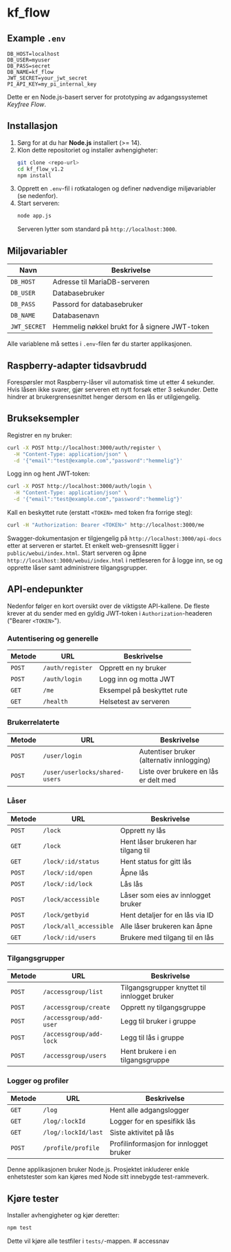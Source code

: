# kf_flow
## Example `.env`

```
DB_HOST=localhost
DB_USER=myuser
DB_PASS=secret
DB_NAME=kf_flow
JWT_SECRET=your_jwt_secret
PI_API_KEY=my_pi_internal_key
```

Dette er en Node.js-basert server for prototyping av adgangssystemet *Keyfree Flow*.

## Installasjon

1. Sørg for at du har **Node.js** installert (>= 14).
2. Klon dette repositoriet og installer avhengigheter:
   ```bash
   git clone <repo-url>
   cd kf_flow_v1.2
   npm install
   ```
3. Opprett en `.env`-fil i rotkatalogen og definer nødvendige miljøvariabler (se nedenfor).
4. Start serveren:
   ```bash
   node app.js
   ```
   Serveren lytter som standard på `http://localhost:3000`.

## Miljøvariabler

| Navn       | Beskrivelse                  |
|------------|------------------------------|
| `DB_HOST`  | Adresse til MariaDB-serveren |
| `DB_USER`  | Databasebruker               |
| `DB_PASS`  | Passord for databasebruker   |
| `DB_NAME`  | Databasenavn                 |
| `JWT_SECRET` | Hemmelig nøkkel brukt for å signere JWT-token |

Alle variablene må settes i `.env`-filen før du starter applikasjonen.

## Raspberry-adapter tidsavbrudd

Forespørsler mot Raspberry-låser vil automatisk time ut etter 4 sekunder. Hvis
låsen ikke svarer, gjør serveren ett nytt forsøk etter 3 sekunder. Dette
hindrer at brukergrensesnittet henger dersom en lås er utilgjengelig.

## Brukseksempler

Registrer en ny bruker:
```bash
curl -X POST http://localhost:3000/auth/register \
  -H "Content-Type: application/json" \
  -d '{"email":"test@example.com","password":"hemmelig"}'
```

Logg inn og hent JWT-token:
```bash
curl -X POST http://localhost:3000/auth/login \
  -H "Content-Type: application/json" \
  -d '{"email":"test@example.com","password":"hemmelig"}'
```

Kall en beskyttet rute (erstatt `<TOKEN>` med token fra forrige steg):
```bash
curl -H "Authorization: Bearer <TOKEN>" http://localhost:3000/me
```

Swagger-dokumentasjon er tilgjengelig på `http://localhost:3000/api-docs` etter at serveren er startet.
Et enkelt web-grensesnitt ligger i `public/webui/index.html`. Start serveren og åpne `http://localhost:3000/webui/index.html` i nettleseren for å logge inn, se og opprette låser samt administrere tilgangsgrupper.

## API-endepunkter

Nedenfor følger en kort oversikt over de viktigste API-kallene. De fleste krever at du sender med en gyldig JWT-token i `Authorization`-headeren ("Bearer `<TOKEN>`").

### Autentisering og generelle

| Metode | URL | Beskrivelse |
| ------ | --- | ----------- |
| `POST` | `/auth/register` | Opprett en ny bruker |
| `POST` | `/auth/login` | Logg inn og motta JWT |
| `GET` | `/me` | Eksempel på beskyttet rute |
| `GET` | `/health` | Helsetest av serveren |

### Brukerrelaterte

| Metode | URL | Beskrivelse |
| ------ | --- | ----------- |
| `POST` | `/user/login` | Autentiser bruker (alternativ innlogging) |
| `POST` | `/user/userlocks/shared-users` | Liste over brukere en lås er delt med |

### Låser

| Metode | URL | Beskrivelse |
| ------ | --- | ----------- |
| `POST` | `/lock` | Opprett ny lås |
| `GET` | `/lock` | Hent låser brukeren har tilgang til |
| `GET` | `/lock/:id/status` | Hent status for gitt lås |
| `POST` | `/lock/:id/open` | Åpne lås |
| `POST` | `/lock/:id/lock` | Lås lås |
| `POST` | `/lock/accessible` | Låser som eies av innlogget bruker |
| `POST` | `/lock/getbyid` | Hent detaljer for en lås via ID |
| `POST` | `/lock/all_accessible` | Alle låser brukeren kan åpne |
| `GET` | `/lock/:id/users` | Brukere med tilgang til en lås |

### Tilgangsgrupper

| Metode | URL | Beskrivelse |
| ------ | --- | ----------- |
| `POST` | `/accessgroup/list` | Tilgangsgrupper knyttet til innlogget bruker |
| `POST` | `/accessgroup/create` | Opprett ny tilgangsgruppe |
| `POST` | `/accessgroup/add-user` | Legg til bruker i gruppe |
| `POST` | `/accessgroup/add-lock` | Legg til lås i gruppe |
| `POST` | `/accessgroup/users` | Hent brukere i en tilgangsgruppe |

### Logger og profiler

| Metode | URL | Beskrivelse |
| ------ | --- | ----------- |
| `GET` | `/log` | Hent alle adgangslogger |
| `GET` | `/log/:lockId` | Logger for en spesifikk lås |
| `GET` | `/log/:lockId/last` | Siste aktivitet på lås |
| `POST` | `/profile/profile` | Profilinformasjon for innlogget bruker |


Denne applikasjonen bruker Node.js. Prosjektet inkluderer enkle enhetstester som kan kjøres med Node sitt innebygde test-rammeverk.

## Kjøre tester

Installer avhengigheter og kjør deretter:

```bash
npm test
```

Dette vil kjøre alle testfiler i `tests/`-mappen.
#   a c c e s s n a v  
 